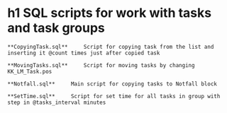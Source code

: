h1      **SQL scripts for work with tasks and task groups** 
===============================================================

 	**CopyingTask.sql**		Script for copying task from the list and inserting it @count times just after copied task

	**MovingTasks.sql**		Script for moving tasks by changing KK_LM_Task.pos

	**Notfall.sql**		Main script for copying tasks to Notfall block

	**SetTime.sql**		Script for set time for all tasks in group with step in @tasks_interval minutes

